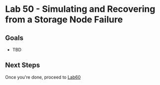 # Lab 50 - Simulating and Recovering from a Storage Node Failure

## Goals

* TBD


## Next Steps

Once you're done, proceed to [Lab60](Lab60.md)

